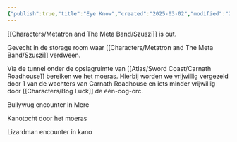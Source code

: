 ```yaml
---
{"publish":true,"title":"Eye Know","created":"2025-03-02","modified":"2025-07-16T20:41:11.966+02:00","cssclasses":""}
---
```




[[Characters/Metatron and The Meta Band/Szuszi]] is out.

Gevecht in de storage room waar [[Characters/Metatron and The Meta Band/Szuszi]] verdween.

Via de tunnel onder de opslagruimte van [[Atlas/Sword Coast/Carnath Roadhouse]] bereiken we het moeras. Hierbij worden we vrijwillig vergezeld door 1 van de wachters van Carnath Roadhouse en iets minder vrijwillig door [[Characters/Bog Luck]] de één-oog-orc. 

Bullywug encounter in Mere

Kanotocht door het moeras

Lizardman encounter in kano